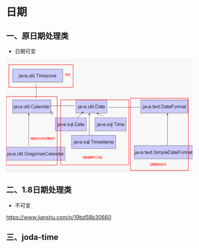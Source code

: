 # 日期

## 一、原日期处理类

- 日期可变

![1555566237437](Untitled.assets/1555566237437.png)

## 二、1.8日期处理类

- 不可变

https://www.jianshu.com/p/19bd58b30660

## 三、joda-time

